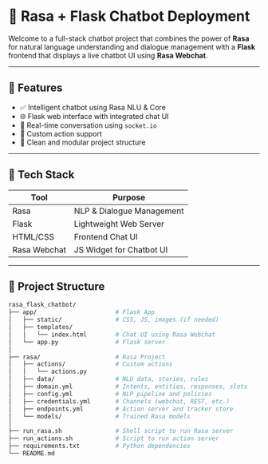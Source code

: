 # 🤖 Rasa + Flask Chatbot Deployment

Welcome to a full-stack chatbot project that combines the power of **Rasa** for natural language understanding and dialogue management with a **Flask** frontend that displays a live chatbot UI using **Rasa Webchat**.

---

## 🚀 Features

- ✅ Intelligent chatbot using Rasa NLU & Core
- 🌐 Flask web interface with integrated chat UI
- 💬 Real-time conversation using `socket.io`
- 🔧 Custom action support
- 📁 Clean and modular project structure

---

## 🧠 Tech Stack

| Tool     | Purpose                          |
|----------|----------------------------------|
| Rasa     | NLP & Dialogue Management        |
| Flask    | Lightweight Web Server           |
| HTML/CSS | Frontend Chat UI                 |
| Rasa Webchat | JS Widget for Chatbot UI     |

---

## 📁 Project Structure

```bash
rasa_flask_chatbot/
├── app/                      # Flask App
│   ├── static/               # CSS, JS, images (if needed)
│   ├── templates/
│   │   └── index.html        # Chat UI using Rasa Webchat
│   └── app.py                # Flask server
│
├── rasa/                     # Rasa Project
│   ├── actions/              # Custom actions
│   │   └── actions.py
│   ├── data/                 # NLU data, stories, rules
│   ├── domain.yml            # Intents, entities, responses, slots
│   ├── config.yml            # NLP pipeline and policies
│   ├── credentials.yml       # Channels (webchat, REST, etc.)
│   ├── endpoints.yml         # Action server and tracker store
│   └── models/               # Trained Rasa models
│
├── run_rasa.sh               # Shell script to run Rasa server
├── run_actions.sh            # Script to run action server
├── requirements.txt          # Python dependencies
└── README.md
